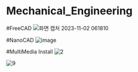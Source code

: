 # Mechanical_Engineering


#FreeCAD
![화면 캡처 2023-11-02 061810](https://github.com/kinsy3015/Mechanical_Engineering/assets/62363841/b380955f-1a71-4153-9686-8c44cc551b67)




#NanoCAD
![image](https://github.com/kinsy3015/Mechanical_Engineering/assets/62363841/226299ae-5a0e-4954-8554-49872ae4cec9)




#MultiMedia Install
![2](https://github.com/kinsy3015/Mechanical_Engineering/assets/62363841/30cdc2c1-cab5-4fc9-a2ce-b244a442754d)

![9](https://github.com/kinsy3015/Mechanical_Engineering/assets/62363841/a429af24-6501-40e2-9844-2809d7a0d373)




